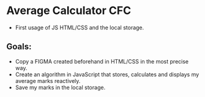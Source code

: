 # Average Calculator CFC

* First usage of JS HTML/CSS and the local storage.

## Goals: 
* Copy a FIGMA created beforehand in HTML/CSS in the most precise way.    
* Create an algorithm in JavaScript that stores, calculates and displays my average marks reactively.  
* Save my marks in the local storage.

